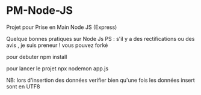 # PM-Node-JS
Projet pour Prise en Main Node JS (Express)

Quelque bonnes pratiques sur Node Js 
PS : s'il y a des rectifications ou des avis  , je suis preneur ! 
vous pouvez forké

pour debuter
 npm install

 pour lancer le projet 
  npx nodemon app.js


NB: lors d'insertion des données verifier bien qu'une fois les données insert sont en UTF8 